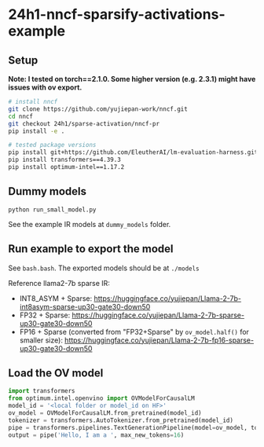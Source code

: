 # 24h1-nncf-sparsify-activations-example

## Setup

**Note: I tested on torch==2.1.0. Some higher version (e.g. 2.3.1) might have issues with ov export.**

```bash
# install nncf
git clone https://github.com/yujiepan-work/nncf.git
cd nncf
git checkout 24h1/sparse-activation/nncf-pr
pip install -e .

# tested package versions
pip install git+https://github.com/EleutherAI/lm-evaluation-harness.git@906ef948dc8dbb4c84e1bb0f2861b1aba30ab533
pip install transformers==4.39.3
pip install optimum-intel==1.17.2
```

## Dummy models

`python run_small_model.py`

See the example IR models at `dummy_models` folder.

## Run example to export the model

See `bash.bash`. The exported models should be at `./models`

Reference llama2-7b sparse IR:

- INT8_ASYM + Sparse: <https://huggingface.co/yujiepan/Llama-2-7b-int8asym-sparse-up30-gate30-down50>
- FP32 + Sparse: <https://huggingface.co/yujiepan/Llama-2-7b-sparse-up30-gate30-down50>
- FP16 + Sparse (converted from "FP32+Sparse" by `ov_model.half()` for smaller size): <https://huggingface.co/yujiepan/Llama-2-7b-fp16-sparse-up30-gate30-down50>

## Load the OV model

```python
import transformers
from optimum.intel.openvino import OVModelForCausalLM
model_id = '<local folder or model_id on HF>'
ov_model = OVModelForCausalLM.from_pretrained(model_id)
tokenizer = transformers.AutoTokenizer.from_pretrained(model_id)
pipe = transformers.pipelines.TextGenerationPipeline(model=ov_model, tokenizer=tokenizer)
output = pipe('Hello, I am a ', max_new_tokens=16)
```
